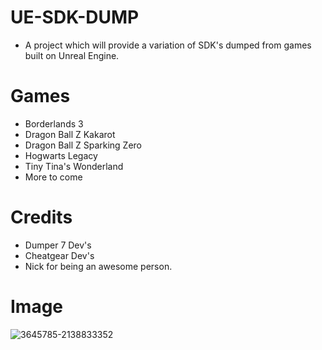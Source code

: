 # UE-SDK-DUMP
- A project which will provide a variation of SDK's dumped from games built on Unreal Engine. 

# Games

- Borderlands 3
- Dragon Ball Z Kakarot
- Dragon Ball Z Sparking Zero
- Hogwarts Legacy
- Tiny Tina's Wonderland
- More to come

# Credits
- Dumper 7 Dev's
- Cheatgear Dev's
- Nick for being an awesome person.

# Image
![3645785-2138833352](https://github.com/user-attachments/assets/9efcab84-b4f6-4022-a92c-160e00d28cb3)
